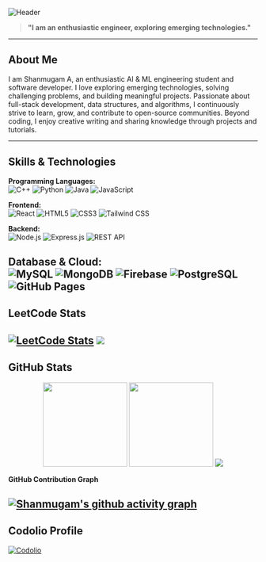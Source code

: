 <!-- Name Banner -->
![Header](https://capsule-render.vercel.app/api?type=waving&height=300&color=gradient&text=Shanmugam%20A&textBg=false&animation=fadeIn&section=header&descSize=16&descAlign=0)
> **"I am an enthusiastic engineer, exploring emerging technologies."**  

---

##  About Me

I am Shanmugam A, an enthusiastic AI & ML engineering student and software developer. I love exploring emerging technologies, solving challenging problems, and building meaningful projects. Passionate about full-stack development, data structures, and algorithms, I continuously strive to learn, grow, and contribute to open-source communities. Beyond coding, I enjoy creative writing and sharing knowledge through projects and tutorials.

---

##  Skills & Technologies

**Programming Languages:**  
![C++](https://img.shields.io/badge/C++-00599C?style=for-the-badge&logo=cplusplus&logoColor=white)
![Python](https://img.shields.io/badge/Python-3776AB?style=for-the-badge&logo=python&logoColor=white)
![Java](https://img.shields.io/badge/Java-007396?style=for-the-badge&logo=java&logoColor=white)
![JavaScript](https://img.shields.io/badge/JavaScript-F7DF1E?style=for-the-badge&logo=javascript&logoColor=black)

**Frontend:**  
![React](https://img.shields.io/badge/React-61DAFB?style=for-the-badge&logo=react&logoColor=black)
![HTML5](https://img.shields.io/badge/HTML5-E34F26?style=for-the-badge&logo=html5&logoColor=white)
![CSS3](https://img.shields.io/badge/CSS3-1572B6?style=for-the-badge&logo=css3&logoColor=white)
![Tailwind CSS](https://img.shields.io/badge/Tailwind_CSS-38B2AC?style=for-the-badge&logo=tailwind-css&logoColor=white)

**Backend:**  
![Node.js](https://img.shields.io/badge/Node.js-339933?style=for-the-badge&logo=nodedotjs&logoColor=white)
![Express.js](https://img.shields.io/badge/Express.js-000000?style=for-the-badge&logo=express&logoColor=white)
![REST API](https://img.shields.io/badge/REST_API-61DAFB?style=for-the-badge)

**Database & Cloud:**  
![MySQL](https://img.shields.io/badge/MySQL-4479A1?style=for-the-badge&logo=mysql&logoColor=white)
![MongoDB](https://img.shields.io/badge/MongoDB-4EA94B?style=for-the-badge&logo=mongodb&logoColor=white)
![Firebase](https://img.shields.io/badge/Firebase-FFCA28?style=for-the-badge&logo=firebase&logoColor=black)
![PostgreSQL](https://img.shields.io/badge/PostgreSQL-336791?style=for-the-badge&logo=postgresql&logoColor=white)
![GitHub Pages](https://img.shields.io/badge/GitHub_Pages-181717?style=for-the-badge&logo=github&logoColor=white)
---

##  LeetCode Stats

[![LeetCode Stats](https://leetcard.jacoblin.cool/SHANMUGAM_A?theme=dark&font=Source%20Code%20Pro&ext=contest)](https://leetcode.com/u/SHANMUGAM_A/)
![](https://leetcard.jacoblin.cool/SHANMUGAM_A?ext=heatmap)
---

##  GitHub Stats

<p align="center">
  <img height="170em" src="https://github-readme-stats.vercel.app/api?username=Shan070106&show_icons=true&theme=react&hide_border=true&bg_color=0D1117&title_color=58A6FF&icon_color=58A6FF" />
  <img height="170em" src="https://github-readme-streak-stats.herokuapp.com/?user=Shan070106&theme=react##  GitHub Trophies

<p align="center">
  <img src="https://github-profile-trophy.vercel.app/?username=Shan070106&theme=radical&no-frame=true&no-bg=true&margin-w=10" />
</p>

**GitHub Contribution Graph**

[![Shanmugam's github activity graph](https://github-readme-activity-graph.vercel.app/graph?username=Shan070106&theme=github-compact)](https://github.com/Shan070106/github-readme-activity-graph)
---
##  Codolio Profile
[![Codolio](https://img.shields.io/badge/Codolio-View%20Profile-blue?style=for-the-badge&logo=Codio&logoColor=white)](https://codolio.com/profile/Shanmugam.A)


